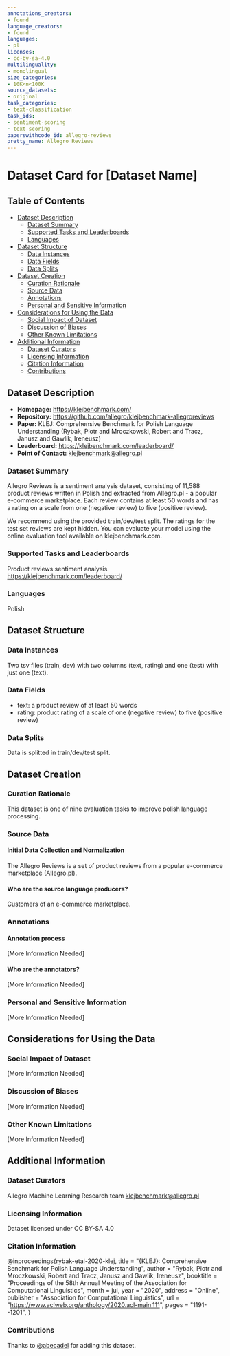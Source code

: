 ```yaml
---
annotations_creators:
- found
language_creators:
- found
languages:
- pl
licenses:
- cc-by-sa-4.0
multilinguality:
- monolingual
size_categories:
- 10K<n<100K
source_datasets:
- original
task_categories:
- text-classification
task_ids:
- sentiment-scoring
- text-scoring
paperswithcode_id: allegro-reviews
pretty_name: Allegro Reviews
---
```


# Dataset Card for [Dataset Name]

## Table of Contents
- [Dataset Description](#dataset-description)
  - [Dataset Summary](#dataset-summary)
  - [Supported Tasks and Leaderboards](#supported-tasks-and-leaderboards)
  - [Languages](#languages)
- [Dataset Structure](#dataset-structure)
  - [Data Instances](#data-instances)
  - [Data Fields](#data-fields)
  - [Data Splits](#data-splits)
- [Dataset Creation](#dataset-creation)
  - [Curation Rationale](#curation-rationale)
  - [Source Data](#source-data)
  - [Annotations](#annotations)
  - [Personal and Sensitive Information](#personal-and-sensitive-information)
- [Considerations for Using the Data](#considerations-for-using-the-data)
  - [Social Impact of Dataset](#social-impact-of-dataset)
  - [Discussion of Biases](#discussion-of-biases)
  - [Other Known Limitations](#other-known-limitations)
- [Additional Information](#additional-information)
  - [Dataset Curators](#dataset-curators)
  - [Licensing Information](#licensing-information)
  - [Citation Information](#citation-information)
  - [Contributions](#contributions)

## Dataset Description

- **Homepage:**
https://klejbenchmark.com/
- **Repository:**
https://github.com/allegro/klejbenchmark-allegroreviews
- **Paper:**
KLEJ: Comprehensive Benchmark for Polish Language Understanding (Rybak, Piotr and Mroczkowski, Robert and Tracz, Janusz and Gawlik, Ireneusz)
- **Leaderboard:**
https://klejbenchmark.com/leaderboard/
- **Point of Contact:**
klejbenchmark@allegro.pl

### Dataset Summary

Allegro Reviews is a sentiment analysis dataset, consisting of 11,588 product reviews written in Polish and extracted from Allegro.pl - a popular e-commerce marketplace. Each review contains at least 50 words and has a rating on a scale from one (negative review) to five (positive review).

We recommend using the provided train/dev/test split. The ratings for the test set reviews are kept hidden. You can evaluate your model using the online evaluation tool available on klejbenchmark.com.

### Supported Tasks and Leaderboards

Product reviews sentiment analysis.
https://klejbenchmark.com/leaderboard/

### Languages

Polish

## Dataset Structure

### Data Instances

Two tsv files (train, dev) with two columns (text, rating) and one (test) with just one (text). 

### Data Fields

- text: a product review of at least 50 words
- rating: product rating of a scale of one (negative review) to five (positive review)

### Data Splits

Data is splitted in train/dev/test split.

## Dataset Creation

### Curation Rationale

This dataset is one of nine evaluation tasks to improve polish language processing.

### Source Data

#### Initial Data Collection and Normalization

The Allegro Reviews is a set of product reviews from a popular e-commerce marketplace (Allegro.pl).

#### Who are the source language producers?

Customers of an e-commerce marketplace.

### Annotations

#### Annotation process

[More Information Needed]

#### Who are the annotators?

[More Information Needed]

### Personal and Sensitive Information

[More Information Needed]

## Considerations for Using the Data

### Social Impact of Dataset

[More Information Needed]

### Discussion of Biases

[More Information Needed]

### Other Known Limitations

[More Information Needed]

## Additional Information

### Dataset Curators

Allegro Machine Learning Research team klejbenchmark@allegro.pl

### Licensing Information

Dataset licensed under CC BY-SA 4.0

### Citation Information

@inproceedings{rybak-etal-2020-klej,
    title = "{KLEJ}: Comprehensive Benchmark for Polish Language Understanding",
    author = "Rybak, Piotr and Mroczkowski, Robert and Tracz, Janusz and Gawlik, Ireneusz",
    booktitle = "Proceedings of the 58th Annual Meeting of the Association for Computational Linguistics",
    month = jul,
    year = "2020",
    address = "Online",
    publisher = "Association for Computational Linguistics",
    url = "https://www.aclweb.org/anthology/2020.acl-main.111",
    pages = "1191--1201",
}

### Contributions

Thanks to [@abecadel](https://github.com/abecadel) for adding this dataset.
